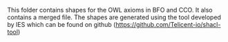 This folder contains shapes for the OWL axioms in BFO and CCO. It also contains a merged file.
The shapes are generated using the tool developed by IES which can be found on github (https://github.com/Telicent-io/shacl-tool)
